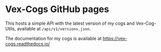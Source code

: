 # Vex-Cogs GitHub pages

This hosts a simple API with the latest version of my cogs and Vex-Cog-Utils, available at `/api/v1/versions.json`.

The documentation for my cogs is available at https://vex-cogs.readthedocs.io/
